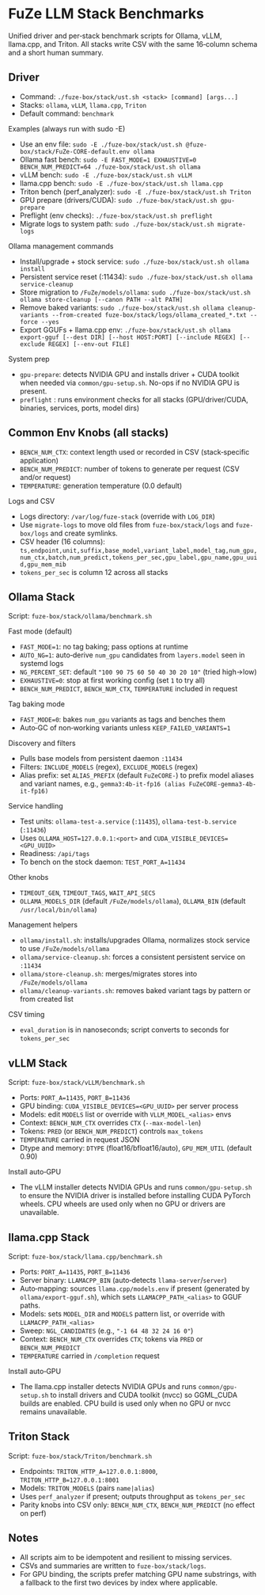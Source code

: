 # FuZe LLM Stack Benchmarks

Unified driver and per‑stack benchmark scripts for Ollama, vLLM, llama.cpp, and Triton. All stacks write CSV with the same 16‑column schema and a short human summary.

## Driver

- Command: `./fuze-box/stack/ust.sh <stack> [command] [args...]`
- Stacks: `ollama`, `vLLM`, `llama.cpp`, `Triton`
- Default command: `benchmark`

Examples (always run with sudo -E)
- Use an env file: `sudo -E ./fuze-box/stack/ust.sh @fuze-box/stack/FuZe-CORE-default.env ollama`
- Ollama fast bench: `sudo -E FAST_MODE=1 EXHAUSTIVE=0 BENCH_NUM_PREDICT=64 ./fuze-box/stack/ust.sh ollama`
- vLLM bench: `sudo -E ./fuze-box/stack/ust.sh vLLM`
- llama.cpp bench: `sudo -E ./fuze-box/stack/ust.sh llama.cpp`
- Triton bench (perf_analyzer): `sudo -E ./fuze-box/stack/ust.sh Triton`
- GPU prepare (drivers/CUDA): `sudo ./fuze-box/stack/ust.sh gpu-prepare`
- Preflight (env checks): `./fuze-box/stack/ust.sh preflight`
 - Migrate logs to system path: `sudo ./fuze-box/stack/ust.sh migrate-logs`

Ollama management commands
- Install/upgrade + stock service: `sudo ./fuze-box/stack/ust.sh ollama install`
- Persistent service reset (:11434): `sudo ./fuze-box/stack/ust.sh ollama service-cleanup`
- Store migration to `/FuZe/models/ollama`: `sudo ./fuze-box/stack/ust.sh ollama store-cleanup [--canon PATH --alt PATH]`
- Remove baked variants: `sudo ./fuze-box/stack/ust.sh ollama cleanup-variants --from-created fuze-box/stack/logs/ollama_created_*.txt --force --yes`
- Export GGUFs + llama.cpp env: `./fuze-box/stack/ust.sh ollama export-gguf [--dest DIR] [--host HOST:PORT] [--include REGEX] [--exclude REGEX] [--env-out FILE]`

System prep
- `gpu-prepare`: detects NVIDIA GPU and installs driver + CUDA toolkit when needed via `common/gpu-setup.sh`. No-ops if no NVIDIA GPU is present.
- `preflight`   : runs environment checks for all stacks (GPU/driver/CUDA, binaries, services, ports, model dirs)

## Common Env Knobs (all stacks)

- `BENCH_NUM_CTX`: context length used or recorded in CSV (stack‑specific application)
- `BENCH_NUM_PREDICT`: number of tokens to generate per request (CSV and/or request)
- `TEMPERATURE`: generation temperature (0.0 default)

Logs and CSV
- Logs directory: `/var/log/fuze-stack` (override with `LOG_DIR`)
- Use `migrate-logs` to move old files from `fuze-box/stack/logs` and `fuze-box/logs` and create symlinks.
- CSV header (16 columns): `ts,endpoint,unit,suffix,base_model,variant_label,model_tag,num_gpu,num_ctx,batch,num_predict,tokens_per_sec,gpu_label,gpu_name,gpu_uuid,gpu_mem_mib`
- `tokens_per_sec` is column 12 across all stacks

## Ollama Stack

Script: `fuze-box/stack/ollama/benchmark.sh`

Fast mode (default)
- `FAST_MODE=1`: no tag baking; pass options at runtime
- `AUTO_NG=1`: auto‑derive `num_gpu` candidates from `layers.model` seen in systemd logs
- `NG_PERCENT_SET`: default `"100 90 75 60 50 40 30 20 10"` (tried high→low)
- `EXHAUSTIVE=0`: stop at first working config (set `1` to try all)
- `BENCH_NUM_PREDICT`, `BENCH_NUM_CTX`, `TEMPERATURE` included in request

Tag baking mode
- `FAST_MODE=0`: bakes `num_gpu` variants as tags and benches them
- Auto‑GC of non‑working variants unless `KEEP_FAILED_VARIANTS=1`

Discovery and filters
- Pulls base models from persistent daemon `:11434`
- Filters: `INCLUDE_MODELS` (regex), `EXCLUDE_MODELS` (regex)
- Alias prefix: set `ALIAS_PREFIX` (default `FuZeCORE-`) to prefix model aliases and variant names, e.g., `gemma3:4b-it-fp16 (alias FuZeCORE-gemma3-4b-it-fp16)`

Service handling
- Test units: `ollama-test-a.service` (`:11435`), `ollama-test-b.service` (`:11436`)
- Uses `OLLAMA_HOST=127.0.0.1:<port>` and `CUDA_VISIBLE_DEVICES=<GPU_UUID>`
- Readiness: `/api/tags`
- To bench on the stock daemon: `TEST_PORT_A=11434`

Other knobs
- `TIMEOUT_GEN`, `TIMEOUT_TAGS`, `WAIT_API_SECS`
- `OLLAMA_MODELS_DIR` (default `/FuZe/models/ollama`), `OLLAMA_BIN` (default `/usr/local/bin/ollama`)

Management helpers
- `ollama/install.sh`: installs/upgrades Ollama, normalizes stock service to use `/FuZe/models/ollama`
- `ollama/service-cleanup.sh`: forces a consistent persistent service on `:11434`
- `ollama/store-cleanup.sh`: merges/migrates stores into `/FuZe/models/ollama`
- `ollama/cleanup-variants.sh`: removes baked variant tags by pattern or from created list

CSV timing
- `eval_duration` is in nanoseconds; script converts to seconds for `tokens_per_sec`

## vLLM Stack

Script: `fuze-box/stack/vLLM/benchmark.sh`

- Ports: `PORT_A=11435`, `PORT_B=11436`
- GPU binding: `CUDA_VISIBLE_DEVICES=<GPU_UUID>` per server process
- Models: edit `MODELS` list or override with `VLLM_MODEL_<alias>` envs
- Context: `BENCH_NUM_CTX` overrides `CTX` (`--max-model-len`)
- Tokens: `PRED` (or `BENCH_NUM_PREDICT`) controls `max_tokens`
- `TEMPERATURE` carried in request JSON
- Dtype and memory: `DTYPE` (float16/bfloat16/auto), `GPU_MEM_UTIL` (default 0.90)

Install auto‑GPU
- The vLLM installer detects NVIDIA GPUs and runs `common/gpu-setup.sh` to ensure the NVIDIA driver is installed before installing CUDA PyTorch wheels. CPU wheels are used only when no GPU or drivers are unavailable.

## llama.cpp Stack

Script: `fuze-box/stack/llama.cpp/benchmark.sh`

- Ports: `PORT_A=11435`, `PORT_B=11436`
- Server binary: `LLAMACPP_BIN` (auto‑detects `llama-server`/`server`)
- Auto‑mapping: sources `llama.cpp/models.env` if present (generated by `ollama/export-gguf.sh`), which sets `LLAMACPP_PATH_<alias>` to GGUF paths.
- Models: sets `MODEL_DIR` and `MODELS` pattern list, or override with `LLAMACPP_PATH_<alias>`
- Sweep: `NGL_CANDIDATES` (e.g., `"-1 64 48 32 24 16 0"`)
- Context: `BENCH_NUM_CTX` overrides `CTX`; tokens via `PRED` or `BENCH_NUM_PREDICT`
- `TEMPERATURE` carried in `/completion` request

Install auto‑GPU
- The llama.cpp installer detects NVIDIA GPUs and runs `common/gpu-setup.sh` to install drivers and CUDA toolkit (nvcc) so GGML_CUDA builds are enabled. CPU build is used only when no GPU or nvcc remains unavailable.

## Triton Stack

Script: `fuze-box/stack/Triton/benchmark.sh`

- Endpoints: `TRITON_HTTP_A=127.0.0.1:8000`, `TRITON_HTTP_B=127.0.0.1:8001`
- Models: `TRITON_MODELS` (pairs `name|alias`)
- Uses `perf_analyzer` if present; outputs throughput as `tokens_per_sec`
- Parity knobs into CSV only: `BENCH_NUM_CTX`, `BENCH_NUM_PREDICT` (no effect on perf)

## Notes

- All scripts aim to be idempotent and resilient to missing services.
- CSVs and summaries are written to `fuze-box/stack/logs`.
- For GPU binding, the scripts prefer matching GPU name substrings, with a fallback to the first two devices by index where applicable.
